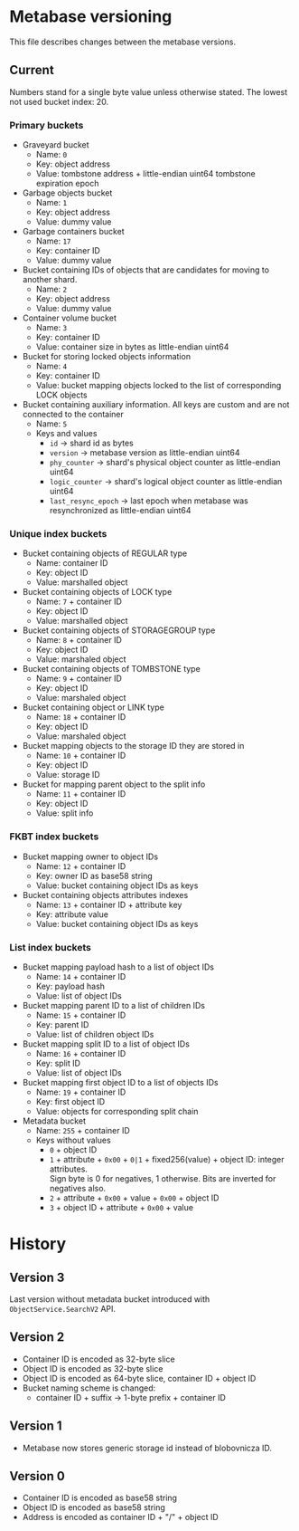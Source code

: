 # Metabase versioning

This file describes changes between the metabase versions.

## Current

Numbers stand for a single byte value unless otherwise stated.
The lowest not used bucket index: 20.

### Primary buckets
- Graveyard bucket
  - Name: `0`
  - Key: object address 
  - Value: tombstone address + little-endian uint64 tombstone expiration epoch
- Garbage objects bucket
  - Name: `1`
  - Key: object address
  - Value: dummy value
- Garbage containers bucket
  - Name: `17`
  - Key: container ID
  - Value: dummy value
- Bucket containing IDs of objects that are candidates for moving
   to another shard.
  - Name: `2`
  - Key: object address
  - Value: dummy value
- Container volume bucket
  - Name: `3`
  - Key: container ID
  - Value: container size in bytes as little-endian uint64
- Bucket for storing locked objects information
  - Name: `4` 
  - Key: container ID
  - Value: bucket mapping objects locked to the list of corresponding LOCK objects
- Bucket containing auxiliary information. All keys are custom and are not connected to the container
  - Name: `5`
  - Keys and values
    - `id` -> shard id as bytes
    - `version` -> metabase version as little-endian uint64
    - `phy_counter` -> shard's physical object counter as little-endian uint64
    - `logic_counter` -> shard's logical object counter as little-endian uint64
    - `last_resync_epoch` -> last epoch when metabase was resynchronized as little-endian uint64

### Unique index buckets
- Bucket containing objects of REGULAR type
  - Name: container ID
  - Key: object ID
  - Value: marshalled object
- Bucket containing objects of LOCK type
  - Name: `7` + container ID
  - Key: object ID
  - Value: marshalled object
- Bucket containing objects of STORAGEGROUP type
  - Name: `8` + container ID
  - Key: object ID
  - Value: marshaled object
- Bucket containing objects of TOMBSTONE type
  - Name: `9` + container ID
  - Key: object ID
  - Value: marshaled object
- Bucket containing object or LINK type
  - Name: `18` + container ID
  - Key: object ID
  - Value: marshaled object
- Bucket mapping objects to the storage ID they are stored in
  - Name: `10` + container ID
  - Key: object ID
  - Value: storage ID
- Bucket for mapping parent object to the split info
  - Name: `11` + container ID
  - Key: object ID
  - Value: split info

### FKBT index buckets
- Bucket mapping owner to object IDs
  - Name: `12` + container ID
  - Key: owner ID as base58 string
  - Value: bucket containing object IDs as keys
- Bucket containing objects attributes indexes
  - Name: `13` + container ID + attribute key
  - Key: attribute value
  - Value: bucket containing object IDs as keys

### List index buckets
- Bucket mapping payload hash to a list of object IDs
  - Name: `14` + container ID
  - Key: payload hash
  - Value: list of object IDs
- Bucket mapping parent ID to a list of children IDs
  - Name: `15` + container ID
  - Key: parent ID
  - Value: list of children object IDs
- Bucket mapping split ID to a list of object IDs
  - Name: `16` + container ID
  - Key: split ID
  - Value: list of object IDs
- Bucket mapping first object ID to a list of objects IDs
  - Name: `19` + container ID
  - Key: first object ID
  - Value: objects for corresponding split chain
- Metadata bucket
  - Name: `255` + container ID
  - Keys without values
    - `0` + object ID
    - `1` + attribute + `0x00` + `0|1` + fixed256(value) + object ID: integer attributes. \
      Sign byte is 0 for negatives, 1 otherwise. Bits are inverted for negatives also.
    - `2` + attribute + `0x00` + value + `0x00` + object ID
    - `3` + object ID + attribute + `0x00` + value

# History

## Version 3

Last version without metadata bucket introduced with `ObjectService.SearchV2` API.

## Version 2

- Container ID is encoded as 32-byte slice
- Object ID is encoded as 32-byte slice
- Object ID is encoded as 64-byte slice, container ID + object ID
- Bucket naming scheme is changed:
  - container ID + suffix -> 1-byte prefix + container ID

## Version 1

- Metabase now stores generic storage id instead of blobovnicza ID.

## Version 0

- Container ID is encoded as base58 string
- Object ID is encoded as base58 string
- Address is encoded as container ID + "/" + object ID